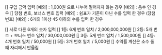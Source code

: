 [] 구입 금액 입력
    [예외] : 1,000원 으로 나누어 떨어지지 않는 경우
    [예외] : 음수 인 경우
[] 당첨 번호, 보너스 번호 입력
    [예외] : 쉼표가 기준이 아닌 수를 입력 한 경우 (당첨 번호)
    [예외] : 6개의 1이상 45 이하의 수를 입력 한 경우

[] 서로 다른 6개의 숫자 입력
    [] 1등: 6개 번호 일치 / 2,000,000,000원
    [] 2등: 5개 번호 + 보너스 번호 일치 / 30,000,000원 
    [] 3등: 5개 번호 일치 / 1,500,000원
    [] 4등: 4개 번호 일치 / 50,000원
    [] 5등: 3개 번호 일치 / 5,000원
    [] 수익률 계산은 소수 둘째 자리에서 반올림